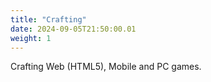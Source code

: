 ```yaml
---
title: "Crafting"
date: 2024-09-05T21:50:00.01
weight: 1
---
```


Crafting Web (HTML5), Mobile and PC games.
